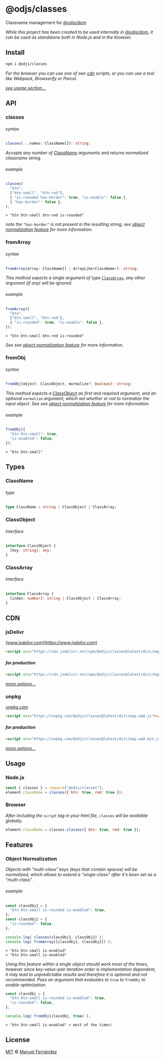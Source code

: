 # @odjs/classes

Classname management for [@odjs/dom](https://github.com/odjs/dom)

*While this project has been created to be used internally in [@odjs/dom](https://github.com/odjs/dom), it can be used as standalone both in Node.js and in the browser.*

## Install

```bash
npm i @odjs/classes
```

*For the browser you can use one of owr [cdn](#cdn) scripts, or you can use a tool like Webpack, Browserify or Parcel.*

[*see usage section...*](#usage)

## API

### classes

###### syntax

```typescript
classes(...names: ClassName[]): string;
```

*Accepts any number of [ClassName](#classname) arguments and returns normalized classname string.*

###### example

```javascript
classes(
  "btn",
  ["btn-small", "btn-red"],
  { "is-rounded has-border": true, "is-enable": false },
  { "has-border": false },
);
```

```console
> "btn btn-small btn-red is-rounded"
```

*note the* `"has-border"` *is not present in the resulting string, see [object normalization feature](#object-normalization) for more information.*

### fromArray

###### syntax

```typescript
fromArray(array: ClassName[] | ArrayLike<ClassName>): string;
```

*This method expects a single argument of type* [`ClassArray`](#classarray), *any other argument (if any) will be ignored.*

###### example

```javascript
fromArray([
  "btn",
  ["btn-small", "btn-red"],
  { "is-rounded": true, "is-enable": false },
]);
```

```console
> "btn btn-small btn-red is-rounded"
```

*See see [object normalization feature](#object-normalization) for more information.*

### fromObj

###### syntax

```typescript
fromObj(object: ClassObject, mormalize?: boolean): string;
```

*This method expects a [ClassObject](#classobject) as first and required argument, and an optional* `normalize` *argument, which set whether or not to normalize the input object. See see [object normalization feature](#object-normalization) for more information.*

###### example

```javascript
fromObj({
  "btn btn-small": true,
  "is-enabled": false,
});
```

```console
> "btn btn-small"
```

## Types

### ClassName

###### type

```typescript
type ClassName = string | ClassObject | ClassArray;
```

### ClassObject

###### interface

```typescript
interface ClassObject {
  [key: string]: any;
}
```

### ClassArray

###### interface

```typescript
interface ClassArray {
  [index: number]: string | ClassObject | ClassArray;
}
```

## CDN

### jsDelivr

*[www.jsdelivr.com](https://www.jsdelivr.com)*

```html
<script src="https://cdn.jsdelivr.net/npm/@odjs/classes@latest/dist/map.umd.js"></script>
```

##### for production

```html
<script src="https://cdn.jsdelivr.net/npm/@odjs/classes@latest/dist/map.umd.min.js"></script>
```

*[more options...](https://www.jsdelivr.com/package/npm/@odjs/classes?version=latest)*

### unpkg

*[unpkg.com](https://unpkg.com)*

```html
<script src="https://unpkg.com/@odjs/classes@latest/dist/map.umd.js"></script>
```

##### for production

```html
<script src="https://unpkg.com/@odjs/classes@latest/dist/map.umd.min.js"></script>
```

*[more options...](https://unpkg.com/@odjs/classes@latest/)*

## Usage

### Node.js

```javascript
const { classes } = require("@odjs/classes");
element.className = classes({ btn: true, red: true });
```

### Browser

*After including the* `script` *tag in your html file,* `classes` *will be available globally.*

```javascript
element.className = classes.classes({ btn: true, red: true });
```

## Features

### Object Normalization

*Objects with "multi-class" keys (keys that contain spaces) will be normalized, which allows to extend a "single-class" after it's been set as a "multi-class".*

###### example

```javascript
const classObj1 = {
  "btn btn-small is-rounded is-enabled": true,
};
const classObj2 = {
  "is-rounded": false,
};

console.log( classes(classObj1, classObj2) );
console.log( fromArray([classObj1, classObj2]) );
```

```console
> "btn btn-small is-enabled"
> "btn btn-small is-enabled"
```

*Using this feature within a single object should work most of the times, however since key-value-pair iteration order is implementation dependent, it may lead to unpredictable results and therefore it is optional and not recommended. Pass an argument that evaluates to* `true` *to* `fromObj` *to enable optimization.*

```javascript
const classObj = {
  "btn btn-small is-rounded is-enabled": true,
  "is-rounded": false,
};

console.log( fromObj(classObj, true) );
```

```console
> "btn btn-small is-enabled" > most of the times!
```

## License

[MIT](LICENSE) &copy; [Manuel Fernández](https://github.com/manferlo81)

